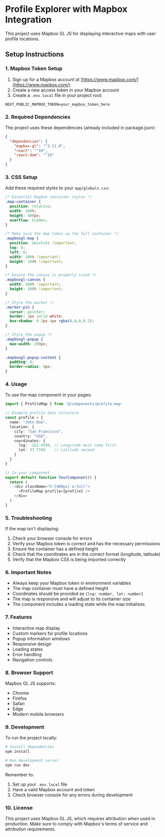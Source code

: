 # Profile Explorer with Mapbox Integration

This project uses Mapbox GL JS for displaying interactive maps with user profile locations.

## Setup Instructions

### 1. Mapbox Token Setup

1. Sign up for a Mapbox account at [https://www.mapbox.com/](https://www.mapbox.com/)
2. Create a new access token in your Mapbox account
3. Create a `.env.local` file in your project root:
```env
NEXT_PUBLIC_MAPBOX_TOKEN=your_mapbox_token_here
```

### 2. Required Dependencies

The project uses these dependencies (already included in package.json):
```json
{
  "dependencies": {
    "mapbox-gl": "^3.11.0",
    "react": "^19",
    "react-dom": "^19"
  }
}
```

### 3. CSS Setup

Add these required styles to your `app/globals.css`:

```css
/* Essential Mapbox container styles */
.map-container {
  position: relative;
  width: 100%;
  height: 400px;
  overflow: hidden;
}

/* Make sure the map takes up the full container */
.mapboxgl-map {
  position: absolute !important;
  top: 0;
  left: 0;
  width: 100% !important;
  height: 100% !important;
}

/* Ensure the canvas is properly sized */
.mapboxgl-canvas {
  width: 100% !important;
  height: 100% !important;
}

/* Style the marker */
.marker-pin {
  cursor: pointer;
  border: 2px solid white;
  box-shadow: 0 2px 4px rgba(0,0,0,0.2);
}

/* Style the popup */
.mapboxgl-popup {
  max-width: 200px;
}

.mapboxgl-popup-content {
  padding: 0;
  border-radius: 8px;
}
```

### 4. Usage

To use the map component in your pages:

```typescript
import { ProfileMap } from '@/components/profile-map'

// Example profile data structure
const profile = {
  name: "John Doe",
  location: {
    city: "San Francisco",
    country: "USA",
    coordinates: {
      lng: -122.4194, // Longitude must come first
      lat: 37.7749    // Latitude second
    }
  }
}

// In your component
export default function YourComponent() {
  return (
    <div className="h-[400px] w-full">
      <ProfileMap profile={profile} />
    </div>
  )
}
```

### 5. Troubleshooting

If the map isn't displaying:

1. Check your browser console for errors
2. Verify your Mapbox token is correct and has the necessary permissions
3. Ensure the container has a defined height
4. Check that the coordinates are in the correct format (longitude, latitude)
5. Verify that the Mapbox CSS is being imported correctly

### 6. Important Notes

- Always keep your Mapbox token in environment variables
- The map container must have a defined height
- Coordinates should be provided as `{lng: number, lat: number}`
- The map is responsive and will adjust to its container size
- The component includes a loading state while the map initializes

### 7. Features

- Interactive map display
- Custom markers for profile locations
- Popup information windows
- Responsive design
- Loading states
- Error handling
- Navigation controls

### 8. Browser Support

Mapbox GL JS supports:
- Chrome
- Firefox
- Safari
- Edge
- Modern mobile browsers

### 9. Development

To run the project locally:

```bash
# Install dependencies
npm install

# Run development server
npm run dev
```

Remember to:
1. Set up your `.env.local` file
2. Have a valid Mapbox account and token
3. Check browser console for any errors during development

### 10. License

This project uses Mapbox GL JS, which requires attribution when used in production. Make sure to comply with Mapbox's terms of service and attribution requirements.
